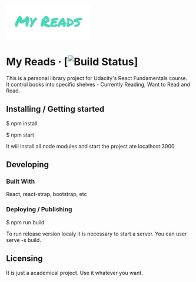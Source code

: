 ![Logo of the project](./src/images/logo.png)

# My Reads &middot; [![Build Status](https://img.shields.io/travis/npm/npm/latest.svg?style=flat-square)]

This is a personal library project for Udacity's React Fundamentals course. It control books into specific shelves - Currently Reading, Want to Read and Read.

## Installing / Getting started

$ npm install

$ npm start

It wiil install all node modules and start the project ate localhost:3000

## Developing

### Built With

React, react-strap, bootstrap, etc

### Deploying / Publishing

$ npm run build

To run release version localy it is necessary to start a server. You can user serve -s build.

## Licensing

It is just a academical project. Use it whatever you want.
